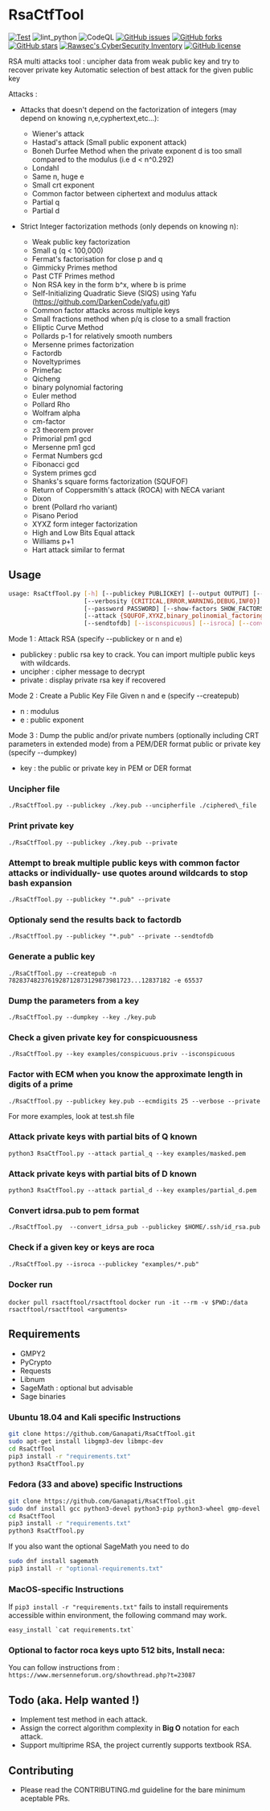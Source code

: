 # RsaCtfTool
[![Test](https://github.com/pedroelbanquero/RsaCtfTool/actions/workflows/test.yml/badge.svg)](https://github.com/pedroelbanquero/RsaCtfTool/actions/workflows/test.yml)
![lint_python](https://github.com/Ganapati/RsaCtfTool/workflows/lint_python/badge.svg)
![CodeQL](https://github.com/Ganapati/RsaCtfTool/workflows/CodeQL/badge.svg)
[![GitHub issues](https://img.shields.io/github/issues/Ganapati/RsaCtfTool.svg)](https://github.com/Ganapati/RsaCtfTool/issues)
[![GitHub forks](https://img.shields.io/github/forks/Ganapati/RsaCtfTool.svg)](https://github.com/Ganapati/RsaCtfTool/network)
[![GitHub stars](https://img.shields.io/github/stars/Ganapati/RsaCtfTool.svg)](https://github.com/Ganapati/RsaCtfTool/stargazers)
[![Rawsec's CyberSecurity Inventory](https://inventory.rawsec.ml/img/badges/Rawsec-inventoried-FF5050_flat.svg)](https://inventory.rawsec.ml/tools.html#RsaCtfTool)
[![GitHub license](https://img.shields.io/github/license/Ganapati/RsaCtfTool.svg)](https://github.com/Ganapati/RsaCtfTool)

RSA multi attacks tool : uncipher data from weak public key and try to recover private key
Automatic selection of best attack for the given public key

Attacks :

- Attacks that doesn't depend on the factorization of integers (may depend on knowing n,e,cyphertext,etc...):
  - Wiener's attack
  - Hastad's attack (Small public exponent attack)
  - Boneh Durfee Method when the private exponent d is too small compared to the modulus (i.e d < n^0.292)
  - Londahl
  - Same n, huge e
  - Small crt exponent
  - Common factor between ciphertext and modulus attack
  - Partial q
  - Partial d

- Strict Integer factorization methods (only depends on knowing n):
  - Weak public key factorization
  - Small q (q < 100,000)
  - Fermat's factorisation for close p and q
  - Gimmicky Primes method
  - Past CTF Primes method
  - Non RSA key in the form b^x, where b is prime
  - Self-Initializing Quadratic Sieve (SIQS) using Yafu (<https://github.com/DarkenCode/yafu.git>)
  - Common factor attacks across multiple keys
  - Small fractions method when p/q is close to a small fraction
  - Elliptic Curve Method
  - Pollards p-1 for relatively smooth numbers
  - Mersenne primes factorization
  - Factordb
  - Noveltyprimes
  - Primefac
  - Qicheng
  - binary polynomial factoring
  - Euler method
  - Pollard Rho
  - Wolfram alpha
  - cm-factor
  - z3 theorem prover
  - Primorial pm1 gcd
  - Mersenne pm1 gcd
  - Fermat Numbers gcd
  - Fibonacci gcd
  - System primes gcd
  - Shanks's square forms factorization (SQUFOF)
  - Return of Coppersmith's attack (ROCA) with NECA variant
  - Dixon
  - brent (Pollard rho variant)
  - Pisano Period
  - XYXZ form integer factorization
  - High and Low Bits Equal attack
  - Williams p+1
  - Hart attack similar to fermat

## Usage

```bash
usage: RsaCtfTool.py [-h] [--publickey PUBLICKEY] [--output OUTPUT] [--timeout TIMEOUT] [--createpub] [--dumpkey] [--ext] [--uncipherfile UNCIPHERFILE] [--uncipher UNCIPHER]
                     [--verbosity {CRITICAL,ERROR,WARNING,DEBUG,INFO}] [--private] [--tests] [--ecmdigits ECMDIGITS] [-n N] [-p P] [-q Q] [-e E] [--key KEY]
                     [--password PASSWORD] [--show-factors SHOW_FACTORS]
                     [--attack {SQUFOF,XYXZ,binary_polinomial_factoring,brent,cm_factor,comfact_cn,cube_root,ecm,ecm2,factordb,fermat_numbers_gcd,fibonacci_gcd,highandlowbitsequal,mersenne_pm1_gcd,mersenne_primes,neca,nonRSA,noveltyprimes,pastctfprimes,pisano_period,pollard_p_1,primorial_pm1_gcd,qicheng,roca,siqs,small_crt_exp,smallfraction,smallq,system_primes_gcd,wolframalpha,wiener,boneh_durfee,euler,pollard_rho,williams_pp1,partial_q,partial_d,londahl,z3_solver2,z3_solver,z3test,dixon,lehmer,fermat,hart,common_factors,common_modulus,same_n_huge_e,hastads,all} [{SQUFOF,XYXZ,binary_polinomial_factoring,brent,cm_factor,comfact_cn,cube_root,ecm,ecm2,factordb,fermat_numbers_gcd,fibonacci_gcd,highandlowbitsequal,mersenne_pm1_gcd,mersenne_primes,neca,nonRSA,noveltyprimes,pastctfprimes,pisano_period,pollard_p_1,primorial_pm1_gcd,qicheng,roca,siqs,small_crt_exp,smallfraction,smallq,system_primes_gcd,wolframalpha,wiener,boneh_durfee,euler,pollard_rho,williams_pp1,partial_q,partial_d,londahl,z3_solver2,z3_solver,z3test,dixon,lehmer,fermat,hart,common_factors,common_modulus,same_n_huge_e,hastads,all} ...]]
                     [--sendtofdb] [--isconspicuous] [--isroca] [--convert_idrsa_pub] [--check_publickey] [--partial]
```


Mode 1 : Attack RSA (specify --publickey or n and e)

- publickey : public rsa key to crack. You can import multiple public keys with wildcards.
- uncipher : cipher message to decrypt
- private : display private rsa key if recovered

Mode 2 : Create a Public Key File Given n and e (specify --createpub)

- n : modulus
- e : public exponent

Mode 3 : Dump the public and/or private numbers (optionally including CRT parameters in extended mode) from a PEM/DER format public or private key (specify --dumpkey)

- key : the public or private key in PEM or DER format

### Uncipher file

`./RsaCtfTool.py --publickey ./key.pub --uncipherfile ./ciphered\_file`

### Print private key

`./RsaCtfTool.py --publickey ./key.pub --private`

### Attempt to break multiple public keys with common factor attacks or individually- use quotes around wildcards to stop bash expansion

`./RsaCtfTool.py --publickey "*.pub" --private`


### Optionaly send the results back to factordb

`./RsaCtfTool.py --publickey "*.pub" --private --sendtofdb`

### Generate a public key

`./RsaCtfTool.py --createpub -n 7828374823761928712873129873981723...12837182 -e 65537`

### Dump the parameters from a key

`./RsaCtfTool.py --dumpkey --key ./key.pub`

### Check a given private key for conspicuousness 

`./RsaCtfTool.py --key examples/conspicuous.priv --isconspicuous`

### Factor with ECM when you know the approximate length in digits of a prime

`./RsaCtfTool.py --publickey key.pub --ecmdigits 25 --verbose --private`

For more examples, look at test.sh file

### Attack private keys with partial bits of Q known ###

`python3 RsaCtfTool.py --attack partial_q --key examples/masked.pem`

### Attack private keys with partial bits of D known ###

`python3 RsaCtfTool.py --attack partial_d --key examples/partial_d.pem`

### Convert idrsa.pub to pem format

`./RsaCtfTool.py  --convert_idrsa_pub --publickey $HOME/.ssh/id_rsa.pub`


### Check if a given key or keys are roca ###

`./RsaCtfTool.py --isroca --publickey "examples/*.pub"`

### Docker run ###

`docker pull rsactftool/rsactftool`
`docker run -it --rm -v $PWD:/data rsactftool/rsactftool <arguments>`

## Requirements

- GMPY2
- PyCrypto
- Requests
- Libnum
- SageMath : optional but advisable
- Sage binaries

### Ubuntu 18.04 and Kali specific Instructions

```bash
git clone https://github.com/Ganapati/RsaCtfTool.git
sudo apt-get install libgmp3-dev libmpc-dev
cd RsaCtfTool
pip3 install -r "requirements.txt"
python3 RsaCtfTool.py
```


### Fedora (33 and above) specific Instructions
```bash
git clone https://github.com/Ganapati/RsaCtfTool.git
sudo dnf install gcc python3-devel python3-pip python3-wheel gmp-devel mpfr-devel libmpc-devel
cd RsaCtfTool
pip3 install -r "requirements.txt"
python3 RsaCtfTool.py
```

If you also want the optional SageMath you need to do
```bash
sudo dnf install sagemath
pip3 install -r "optional-requirements.txt"
```

### MacOS-specific Instructions

If `pip3 install -r "requirements.txt"` fails to install requirements accessible within environment, the following command may work.

``easy_install `cat requirements.txt` ``

### Optional to factor roca keys upto 512 bits, Install neca:
You can follow instructions from : `https://www.mersenneforum.org/showthread.php?t=23087`

## Todo (aka. Help wanted !)

- Implement test method in each attack.
- Assign the correct algorithm complexity in **Big O** notation for each attack.
- Support multiprime RSA, the project currently supports textbook RSA.

## Contributing 

- Please read the CONTRIBUTING.md guideline for the bare minimum aceptable PRs.
